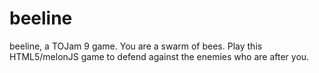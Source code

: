 beeline
=======

beeline, a TOJam 9 game.  You are a swarm of bees.  Play this HTML5/melonJS game to defend against the enemies who are after you.
